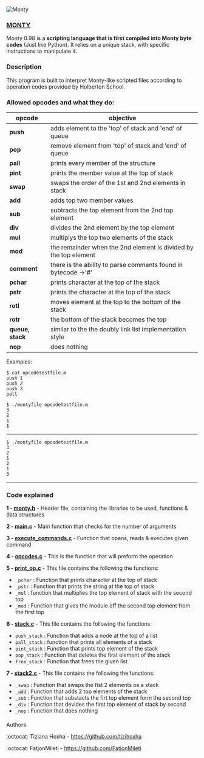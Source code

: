 
![Monty](https://user-images.githubusercontent.com/105599575/185717069-d67965d2-5a72-4d44-9797-fe31cc22110d.jpeg)


### [MONTY](https://montyscoconut.github.io/)

Monty 0.98 is a **scripting language that is first compiled into Monty byte codes** (Just like Python). It relies on a unique stack, with specific instructions to manipulate it.

### Description
This program is built to interpret Monty-like scripted files according to operation codes provided by Holberton School.

### Allowed opcodes and what they do:

| opcode | objective |
| --- | --- |
| **push** | adds element to the 'top' of stack and 'end' of queue |
| **pop** | remove element from 'top' of stack and 'end' of queue|
| **pall** | prints every member of the structure |
| **pint** | prints the member value at the top of stack |
| **swap** | swaps the order  of the 1st and 2nd elements in stack |
| **add** | adds top two member values |
| **sub** | subtracts the top element from the 2nd top element |
| **div** | divides the 2nd element by the top element |
| **mul** | multiplys the top two elements of the stack |
| **mod** | the remainder when the 2nd element is divided by the top element |
| **comment** | there is the ability to parse comments found in bytecode ->'#'|
| **pchar** | prints character at the top of the stack |
| **pstr** | prints the character at the top of the stack|
| **rotl** | moves element at the top to the bottom of the stack |
| **rotr** | the bottom of the stack becomes the top |
| **queue, stack** | similar to the the doubly link list implementation style |
| **nop** | does nothing |


Examples:


```
$ cat opcodetestfile.m
push 1
push 2
push 3
pall

$ ./montyfile opcodetestfile.m
3
2
1
$
```
---

```
$ ./montyfile opcodetestfile.m
3
2
1
2
1
3

```
---


 ### Code explained
 
 **1 - [monty.h](https://github.com/FatjonMileti/holbertonschool-monty/blob/main/monty.h)** - Header file, containing the libraries to be used, functions & data structures
 
 **2 - [main.c](https://github.com/FatjonMileti/holbertonschool-monty/blob/main/main.c)** - Main function that checks for the number of arguments
 
  **3 - [execute_commands.c](https://github.com/FatjonMileti/holbertonschool-monty/blob/main/execute_commands.c)** - Function that opens, reads & executes given command
  
  **4 - [opcodes.c](https://github.com/FatjonMileti/holbertonschool-monty/blob/main/opcodes.c)** - This is the function that will preform the operation
  
  **5 - [print_op.c](https://github.com/FatjonMileti/holbertonschool-monty/blob/main/print_op.c)** - This file contains the following the functions:
  
  * `_pchar` : Function that prints character at the top of stack
  * `_pstr` : Function that prints the string at the top of stack
  *  `_mul` : function that multiplies the top element of stack with the second top
  *  `_mod` : Function that gives the module off the second top element from the first top
  
**6 - [stack.c](https://github.com/FatjonMileti/holbertonschool-monty/blob/main/stack.c)** - This file contains the following the functions:

  * `push_stack` : Function that adds a node at the top of a list
  * `pall_stack` : function that prints all elements of a stack
  * `pint_stack` : Function that prints top element of the stack
  * `pop_stack` : Function that deletes the first element of the stack
  * `free_stack` : Function that frees the given list 


**7 - [stack2.c](https://github.com/FatjonMileti/holbertonschool-monty/blob/main/stack2.c)** - This file contains the following the functions:

* `_swap` : Function that swaps the fist 2 elements os a stack
* `_add` : Function that adds 2 top elements of the stack
* `_sub` : Function that substacts the firt top element form the second top
* `_div` : Function that devides the first top element of stack by second
* `_nop` : Function that does nothing

####
Authors

:octocat: Tiziana Hoxha - https://github.com/tizihoxha

:octocat: FatjonMileti - https://github.com/FatjonMileti
